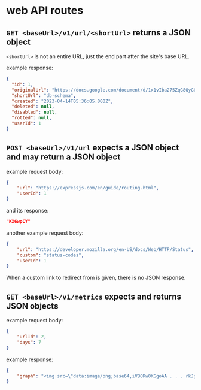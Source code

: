 # web API routes

## `GET <baseUrl>/v1/url/<shortUrl>` returns a JSON object

`<shortUrl>` is not an entire URL, just the end part after the site's base URL.

example response:

```json
{
  "id": 1,
  "originalUrl": "https://docs.google.com/document/d/1x1vIba275ZqG8QyG6ITHhW_pf3WH04_-GSS7cjyVE5U/edit",
  "shortUrl": "db-schema",
  "created": "2023-04-14T05:36:05.000Z",
  "deleted": null,
  "disabled": null,
  "rotted": null,
  "userId": 1
}
```

## `POST <baseUrl>/v1/url` expects a JSON object and may return a JSON object

example request body:

```json
{
    "url": "https://expressjs.com/en/guide/routing.html",
    "userId": 1
}
```

and its response:

```json
"KX6wpCY"
```

another example request body:

```json
{
    "url": "https://developer.mozilla.org/en-US/docs/Web/HTTP/Status",
    "custom": "status-codes",
    "userId": 1
}
```

When a custom link to redirect from is given, there is no JSON response.

## `GET <baseUrl>/v1/metrics` expects and returns JSON objects

example request body:

```json
{
    "urlId": 2,
    "days": 7
}
```

example response:

```json
{
    "graph": "<img src=\"data:image/png;base64,iVBORw0KGgoAA . . . rkJggg==\" />"
}
```
